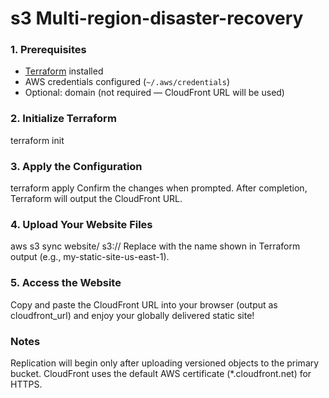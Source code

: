 # s3 Multi-region-disaster-recovery


### 1. Prerequisites

- [Terraform](https://www.terraform.io/downloads.html) installed
- AWS credentials configured (`~/.aws/credentials`)
- Optional: domain (not required — CloudFront URL will be used)


### 2. Initialize Terraform
terraform init

### 3. Apply the Configuration
terraform apply
Confirm the changes when prompted. After completion, Terraform will output the CloudFront URL.

### 4. Upload Your Website Files
aws s3 sync website/ s3://<your-primary-bucket-name>
Replace <your-primary-bucket-name> with the name shown in Terraform output (e.g., my-static-site-us-east-1).

### 5. Access the Website
Copy and paste the CloudFront URL into your browser (output as cloudfront_url) and enjoy your globally delivered static site!


 ### Notes
Replication will begin only after uploading versioned objects to the primary bucket.
CloudFront uses the default AWS certificate (*.cloudfront.net) for HTTPS.
